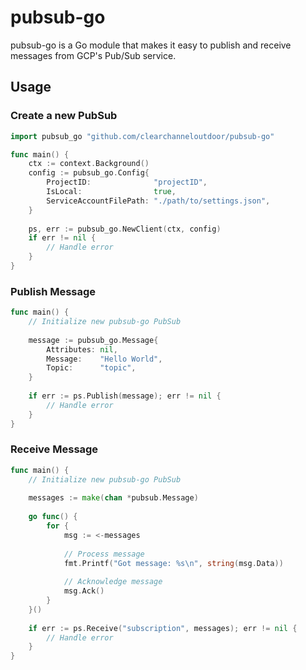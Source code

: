 # pubsub-go
pubsub-go is a Go module that makes it easy to publish and receive messages from GCP's Pub/Sub service.

## Usage
### Create a new PubSub
```go
import pubsub_go "github.com/clearchanneloutdoor/pubsub-go"

func main() {
    ctx := context.Background()
    config := pubsub_go.Config{
        ProjectID:              "projectID",
        IsLocal:                true,
        ServiceAccountFilePath: "./path/to/settings.json",
    }
    
    ps, err := pubsub_go.NewClient(ctx, config)	
    if err != nil {
        // Handle error
    }
}
```

### Publish Message
```go
func main() {
    // Initialize new pubsub-go PubSub
	
    message := pubsub_go.Message{
        Attributes: nil,
        Message:    "Hello World",
        Topic:      "topic",
    }
    
    if err := ps.Publish(message); err != nil {
        // Handle error
    }
}
```

### Receive Message
```go
func main() {
    // Initialize new pubsub-go PubSub
	
    messages := make(chan *pubsub.Message)
	
    go func() {
        for {
            msg := <-messages
			
            // Process message
            fmt.Printf("Got message: %s\n", string(msg.Data))
			
            // Acknowledge message
            msg.Ack()
        }
    }()
    
    if err := ps.Receive("subscription", messages); err != nil {
        // Handle error
    }
}
```